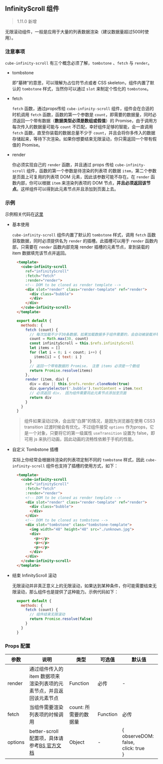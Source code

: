 ## InfinityScroll 组件

> 1.11.0 新增

无限滚动组件，一般是应用于大量的列表数据渲染（建议数据量超过500时使用）。

### 注意事项

`cube-infinity-scroll` 有三个概念必须了解，`tombstone` 、`fetch` 与 `render`。

- tombstone

  即“墓碑”的意思，可以理解为占位符节点或者 CSS skeleton，组件内置了默认的 `tombstone` 样式，当然你可以通过 `slot` 来制定个性化的 `tombstone`。

- fetch

  `fetch` 函数，通过props传给 `cube-infinity-scroll` 组件，组件会在合适的时机调用 `fetch` 函数，函数的第一个参数是 `count`，即需要的数据量，同时必须返回一个带有数据（__数据类型必须是数组或假值__）的 Promise，由于调用方每次传入的数据量可能与 `count` 不匹配，幸好组件足够的智能，会一直调用 `fetch` 函数，直至你装载的数据总量不少于 `count`，并且会将你多传入的数据存储起来，等待下次渲染。如果你想要结束无限滚动，你只需返回一个带有假值的 Promise。

- render

  你必须实现自己的 `render` 函数，并且通过 props 传给 `cube-infinity-scroll` 组件，函数的第一个参数是待渲染的列表项
  的数据 `item`，第二个参数是页面上可复用的列表项 DOM 元素，因此该参数可能不存在。在 `render` 函数内部，你可以根据 `item` 来渲染列表项的 DOM 节点，__并且必须返回该节点__。这样组件可以得到此元素节点并且添加到页面上去。

### 示例

示例相关代码在[这里](https://github.com/didi/cube-ui/tree/master/example/pages/infinity-scroll)

- 基本使用

  `cube-infinity-scroll` 组件内置了默认的 `tombstone` 样式，调用 `fetch` 函数获取数据，同时必须提供名为 `render` 的插槽。此插槽可以用于 `render` 函数内部，只需要在 `render` 函数内部克隆 render 插槽的元素节点，拿到装载的 item 数据填充该节点并返回。

  ```html
    <template>
      <cube-infinity-scroll
        ref="infinityScroll"
        :fetch="fetch"
        :render="render">
        <!-- DOM to be cloned as render template -->
        <div slot="render" class="render-template" ref="render">
          <div class="bubble">
          </div>
        </div>
      </cube-infinity-scroll>
    </template>
  ```

  ```js
    export default {
      methods: {
        fetch (count) {
          // 每次加载不少于30条数据，如果加载数据多于组件需要的，会自动被装载并等待下次渲染
          count = Math.max(30, count)
          const infinityScroll = this.$refs.infinityScroll
          let items = []
          for (let i = 0; i < count; i++) {
            items[i] = { text: i }
          }
          // 返回一个带有数据的 Promise， 注意 items 必须是一个数组
          return Promise.resolve(items)
        },
        render (item, div) {
          div = div || this.$refs.render.cloneNode(true)
          div.querySelector('.bubble').textContent = item.text
          // 必须返回 div， 因为组件需要将此元素节点添加至页面
          return div
        }
      }
    }
  ```

  > 组件如果滚动过快，会出现“白屏”的情况，是因为浏览器在使用 CSS3 transition 过渡时候会有优化。不过组件接受 `options` 作为props，它是一个对象，只要将它的第一级属性 `useTransition` 设置为 false，即可用 js 来执行动画，因此动画的流畅性依赖于手机的性能。

- 自定义 Tombstone 插槽

  实际上你经常会根据待渲染的列表项定制不同的 `tombstone` 样式，因此 `cube-infinity-scroll` 组件也支持了插槽的使用方式，如下：

  ```html
    <template>
      <cube-infinity-scroll
        ref="infinityScroll"
        :fetch="fetch"
        :render="render">
        <!-- DOM to be cloned as render template -->
        <div slot="render" class="render-template" ref="render">
          <div class="bubble">
          </div>
        </div>
        <!-- DOM to be cloned as tombstone -->
        <div slot="tombstone" class="tombstone-template">
          <img width="48" height="48" src="./unknown.jpg">
          <div>
            <p></p>
            <p></p>
            <p></p>
          </div>
        </div>
      </cube-infinity-scroll>
    </template>
  ```

- 结束 InfinityScroll 滚动

  无限滚动并非真正意义上的无限滚动，如果达到某种条件，你可能需要结束无限滚动，那么组件也是提供了这种能力。示例代码如下：
  ```js
    export default {
      methods: {
        fetch (count) {
          // 组件结束无限滚动
          return Promise.resolve(false)
        }
      }
    }
  ```

### Props 配置

| 参数 | 说明 | 类型 | 可选值 | 默认值 |
| - | - | - | - | - |
| render | 通过组件传入的 item 数据项来渲染列表项的元素节点，并且返回该元素节点 | Function | 必传 | - |
| fetch | 当组件需要渲染列表项的时候调用 | count: 所需要的数据量 | Function | 必传 | - |
| options | better-scroll 配置项，具体请参考[BS 官方文档](https://ustbhuangyi.github.io/better-scroll/doc/zh-hans/options.html) | Object | - | {<br>  observeDOM: false,<br>  click: true<br>} |



